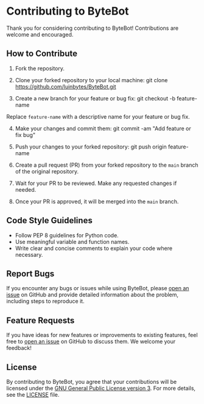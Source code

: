 # Contributing to ByteBot

Thank you for considering contributing to ByteBot! Contributions are welcome and encouraged.

## How to Contribute

1. Fork the repository.
2. Clone your forked repository to your local machine:
git clone https://github.com/luinbytes/ByteBot.git

3. Create a new branch for your feature or bug fix:
git checkout -b feature-name

Replace `feature-name` with a descriptive name for your feature or bug fix.

4. Make your changes and commit them:
git commit -am "Add feature or fix bug"

5. Push your changes to your forked repository:
git push origin feature-name

6. Create a pull request (PR) from your forked repository to the `main` branch of the original repository.

7. Wait for your PR to be reviewed. Make any requested changes if needed.

8. Once your PR is approved, it will be merged into the `main` branch.

## Code Style Guidelines

- Follow PEP 8 guidelines for Python code.
- Use meaningful variable and function names.
- Write clear and concise comments to explain your code where necessary.

## Report Bugs

If you encounter any bugs or issues while using ByteBot, please [open an issue](https://github.com/luinbytes/ByteBot/issues) on GitHub and provide detailed information about the problem, including steps to reproduce it.

## Feature Requests

If you have ideas for new features or improvements to existing features, feel free to [open an issue](https://github.com/luinbytes/ByteBot/issues) on GitHub to discuss them. We welcome your feedback!

## License

By contributing to ByteBot, you agree that your contributions will be licensed under the [GNU General Public License version 3](https://www.gnu.org/licenses/gpl-3.0.html). For more details, see the [LICENSE](https://github.com/your-username/ByteBot/blob/main/LICENSE) file.


